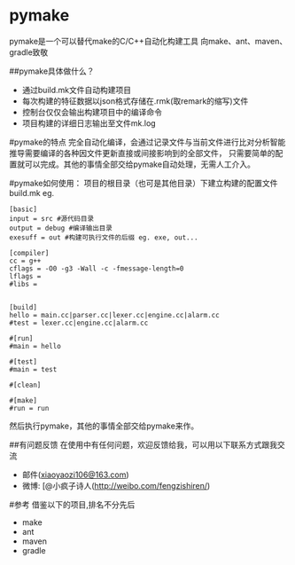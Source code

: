 pymake
======


pymake是一个可以替代make的C/C++自动化构建工具
向make、ant、maven、gradle致敬

##pymake具体做什么？

* 通过build.mk文件自动构建项目
* 每次构建的特征数据以json格式存储在.rmk(取remark的缩写)文件
* 控制台仅仅会输出构建项目中的编译命令
* 项目构建的详细日志输出至文件mk.log

#pymake的特点
完全自动化编译，会通过记录文件与当前文件进行比对分析智能推导需要编译的各种因文件更新直接或间接影响到的全部文件，
只需要简单的配置就可以完成。其他的事情全部交给pymake自动处理，无需人工介入。


#pymake如何使用：
项目的根目录（也可是其他目录）下建立构建的配置文件build.mk
eg.
```
[basic]
input = src #源代码目录
output = debug #编译输出目录
exesuff = out #构建可执行文件的后缀 eg. exe, out...

[compiler]
cc = g++
cflags = -O0 -g3 -Wall -c -fmessage-length=0
lflags =
#libs = 


[build]
hello = main.cc|parser.cc|lexer.cc|engine.cc|alarm.cc
#test = lexer.cc|engine.cc|alarm.cc

#[run]
#main = hello

#[test]
#main = test

#[clean]

#[make]
#run = run
```
然后执行pymake，其他的事情全部交给pymake来作。


##有问题反馈
在使用中有任何问题，欢迎反馈给我，可以用以下联系方式跟我交流

* 邮件(xiaoyaozi106@163.com)
* 微博: [@小疯子诗人(http://weibo.com/fengzishiren/)


#参考
借鉴以下的项目,排名不分先后

* make
* ant
* maven
* gradle

